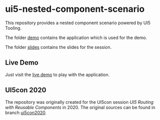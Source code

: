 # ui5-nested-component-scenario

This repository provides a nested component scenario powered by UI5 Tooling.

The folder [demo](/demo) contains the application which is used for the demo.

The folder [slides](/slides) contains the slides for the session.

## Live Demo

Just visit the [live demo](https://flovogt.github.io/ui5-nested-component-scenario/test/mockServer.html) to play with the application.

## UI5con 2020

The repository was originally created for the UI5con session *UI5 Routing with Reusable Components* in 2020. The original sources can be found in branch [ui5con2020](https://github.com/flovogt/ui5-nested-component-scenario/tree/ui5con2020).

